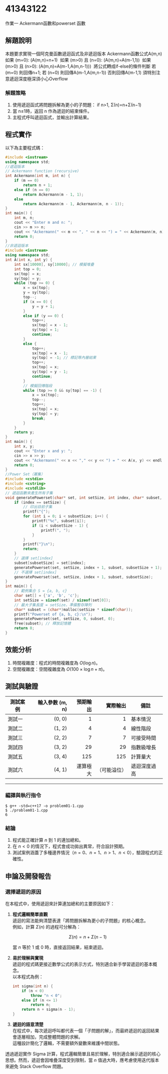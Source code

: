 # 41343122

作業一
Ackermann函數和powerset 函數
## 解題說明
本題要求實現一個阿克曼函數遞迴函式及非遞迴版本
Ackermann函數公式A(m,n)
如果 (m=0): (A(m,n)=n+1)  
如果 (m>0) 且 (n=0): (A(m,n)=A(m-1,1)) 
如果 (m>0) 且 (n>0): (A(m,n)=A(m-1,A(m,n-1))) 
將公式轉成if-else的條件判斷
若 (m=0) 則回傳n+1;
若 (n=0) 則回傳A(m-1,A(m,n-1))
否則回傳A(m-1,1)
須特別注意遞迴深度極深須小心Overflow
### 解題策略

1. 使用遞迴函式將問題拆解為更小的子問題：
   if n>1, Σ(n)=n+Σ(n−1)
3. 當 n≤1​時，返回 n 作為遞迴的結束條件。  
4. 主程式呼叫遞迴函式，並輸出計算結果。

## 程式實作

以下為主要程式碼：

```cpp
#include <iostream>
using namespace std;
//遞迴版本
// Ackermann function (recursive)
int Ackermann(int m, int n) {
    if (m == 0)
        return n + 1;
    else if (n == 0)
        return Ackermann(m - 1, 1);
    else
        return Ackermann(m - 1, Ackermann(m, n - 1));
}
int main() {
    int m, n;
    cout << "Enter m and n: ";
    cin >> m >> n;
    cout << "Ackermann(" << m << ", " << n << ") = " << Ackermann(m, n) << endl;
    return 0;
}
//非遞迴版本
#include <iostream>
using namespace std;
int A(int x, int y) {
    int sx[10000], sy[10000]; // 模擬堆疊
    int top = 0;
    sx[top] = x;
    sy[top] = y;
    while (top >= 0) {
        x = sx[top];
        y = sy[top];
        top--;
        if (x == 0) {
            y = y + 1;
        } 
        else if (y == 0) {
            top++;
            sx[top] = x - 1;
            sy[top] = 1;
            continue;
        } 
        else {
            top++;
            sx[top] = x - 1;
            sy[top] = -1; // 標記等內層結果
            top++;
            sx[top] = x;
            sy[top] = y - 1;
            continue;
        }
        // 模擬回傳階段
        while (top >= 0 && sy[top] == -1) {
            x = sx[top];
            top--;
            top++;
            sx[top] = x;
            sy[top] = y;
            break;
        }
    }
    return y;
}
int main() {
    int x, y;
    cout << "Enter x and y: ";
    cin >> x >> y;
    cout << "Ackermann(" << x << "," << y << ") = " << A(x, y) << endl;
    return 0;
}
//Power Set（冪集）
#include <cstdio>
#include <cstring>
#include <cstdlib>
// 遞迴函數來產生所有子集
void generatePowerset(char* set, int setSize, int index, char* subset, int subsetSize) {
    if (index == setSize) {
        // 印出目前子集
        printf("{");
        for (int i = 0; i < subsetSize; i++) {
            printf("%c", subset[i]);
            if (i < subsetSize - 1) {
                printf(", ");
            }
        }
        printf("}\n");
        return;
    }
    // 選擇 set[index]
    subset[subsetSize] = set[index];
    generatePowerset(set, setSize, index + 1, subset, subsetSize + 1);
    // 不選擇 set[index]
    generatePowerset(set, setSize, index + 1, subset, subsetSize);
}
int main() {
    // 範例集合 S = {a, b, c}
    char set[] = {'a', 'b', 'c'};
    int setSize = sizeof(set) / sizeof(set[0]);
    // 最大子集長度 = setSize，準備暫存陣列
    char* subset = (char*)malloc(setSize * sizeof(char));
    printf("Powerset of {a, b, c}:\n");
    generatePowerset(set, setSize, 0, subset, 0);
    free(subset); // 釋放記憶體
    return 0;
}

```

## 效能分析

1. 時間複雜度：程式的時間複雜度為 $O(\log n)$。
2. 空間複雜度：空間複雜度為 $O(100\times \log n + \pi)$。

## 測試與驗證

| 測試案例 | 輸入參數 (m, n) | 預期輸出 | 實際輸出 | 備註 |
|-----------|----------------:|-----------:|-----------:|------|
| 測試一 | (0, 0) | 1 | 1 | 基本情況 |
| 測試二 | (1, 2) | 4 | 4 | 線性階段 |
| 測試三 | (2, 2) | 7 | 7 | 可接受時間 |
| 測試四 | (3, 2) | 29 | 29 | 指數級增長 |
| 測試五 | (3, 4) | 125 | 125 | 計算量大 |
| 測試六 | (4, 1) | 運算極大 | （可能溢位） | 遞迴深度過高 |
---
### 編譯與執行指令

```shell
$ g++ -std=c++17 -o problem01-1.cpp
$ ./problem01-1.cpp
6
```

### 結論

1. 程式能正確計算 $n$ 到 $1$ 的連加總和。  
2. 在 $n < 0$ 的情況下，程式會成功拋出異常，符合設計預期。  
3. 測試案例涵蓋了多種邊界情況（$n = 0$、$n = 1$、$n > 1$、$n < 0$），驗證程式的正確性。

## 申論及開發報告

### 選擇遞迴的原因

在本程式中，使用遞迴來計算連加總和的主要原因如下：

1. **程式邏輯簡單直觀**  
   遞迴的寫法能夠清楚表達「將問題拆解為更小的子問題」的核心概念。  
   例如，計算 $\Sigma(n)$ 的過程可分解為：  

   $$
   \Sigma(n) = n + \Sigma(n-1)
   $$

   當 $n$ 等於 1 或 0 時，直接返回結果，結束遞迴。

2. **易於理解與實現**  
   遞迴的程式碼更接近數學公式的表示方式，特別適合新手學習遞迴的基本概念。  
   以本程式為例：  

   ```cpp
   int sigma(int n) {
       if (n < 0)
           throw "n < 0";
       else if (n <= 1)
           return n;
       return n + sigma(n - 1);
   }
   ```

3. **遞迴的語意清楚**  
   在程式中，每次遞迴呼叫都代表一個「子問題的解」，而最終遞迴的返回結果會逐層相加，完成整體問題的求解。  
   這種設計簡化了邏輯，不需要額外變數來維護中間狀態。

透過遞迴實作 Sigma 計算，程式邏輯簡單且易於理解，特別適合展示遞迴的核心思想。然而，遞迴會因堆疊深度受到限制，當 $n$ 值過大時，應考慮使用迭代版本來避免 Stack Overflow 問題。
